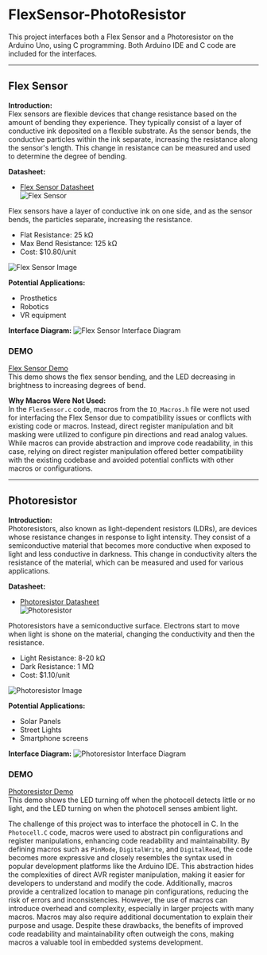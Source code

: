 # FlexSensor-PhotoResistor

This project interfaces both a Flex Sensor and a Photoresistor on the Arduino Uno, using C programming. Both Arduino IDE and C code are included for the interfaces.

---

## Flex Sensor

**Introduction:**  
Flex sensors are flexible devices that change resistance based on the amount of bending they experience. They typically consist of a layer of conductive ink deposited on a flexible substrate. As the sensor bends, the conductive particles within the ink separate, increasing the resistance along the sensor's length. This change in resistance can be measured and used to determine the degree of bending.

**Datasheet:**  
- [Flex Sensor Datasheet](https://www.sparkfun.com/datasheets/Sensors/Flex/flex22.pdf)  
![Flex Sensor](https://github.com/marguerites20/FlexSensor-PhotoResistor/assets/93600413/810422f2-584c-49a0-aa4f-f394cb02c3e5)

Flex sensors have a layer of conductive ink on one side, and as the sensor bends, the particles separate, increasing the resistance.

- Flat Resistance: 25 kΩ
- Max Bend Resistance: 125 kΩ
- Cost: $10.80/unit

![Flex Sensor Image](https://github.com/marguerites20/FlexSensor-PhotoResistor/assets/93600413/68bdbe76-3e5a-489e-87c5-1f6c567287f9)

**Potential Applications:**
- Prosthetics
- Robotics
- VR equipment

**Interface Diagram:**
![Flex Sensor Interface Diagram](https://github.com/marguerites20/FlexSensor-PhotoResistor/assets/93600413/831caffc-bcc0-4ec1-bcfd-e73711961660)

### DEMO
[Flex Sensor Demo](https://youtube.com/shorts/1NMFAQ1FsDk)  
This demo shows the flex sensor bending, and the LED decreasing in brightness to increasing degrees of bend.

**Why Macros Were Not Used:**  
In the `FlexSensor.c` code, macros from the `IO_Macros.h` file were not used for interfacing the Flex Sensor due to compatibility issues or conflicts with existing code or macros. Instead, direct register manipulation and bit masking were utilized to configure pin directions and read analog values. While macros can provide abstraction and improve code readability, in this case, relying on direct register manipulation offered better compatibility with the existing codebase and avoided potential conflicts with other macros or configurations.

---

## Photoresistor

**Introduction:**  
Photoresistors, also known as light-dependent resistors (LDRs), are devices whose resistance changes in response to light intensity. They consist of a semiconductive material that becomes more conductive when exposed to light and less conductive in darkness. This change in conductivity alters the resistance of the material, which can be measured and used for various applications.

**Datasheet:**  
- [Photoresistor Datasheet](https://cdn.sparkfun.com/datasheets/Sensors/LightImaging/SEN-09088.pdf)  
![Photoresistor](https://github.com/marguerites20/FlexSensor-PhotoResistor/assets/93600413/7463fe23-b0e6-4b47-b8d1-0c6859656632)

Photoresistors have a semiconductive surface. Electrons start to move when light is shone on the material, changing the conductivity and then the resistance.

- Light Resistance: 8-20 kΩ
- Dark Resistance: 1 MΩ
- Cost: $1.10/unit

![Photoresistor Image](https://github.com/marguerites20/FlexSensor-PhotoResistor/assets/93600413/a537ebcd-1bd4-4c1e-a473-658043cf4d55)

**Potential Applications:**
- Solar Panels
- Street Lights
- Smartphone screens

**Interface Diagram:**
![Photoresistor Interface Diagram](https://github.com/marguerites20/FlexSensor-PhotoResistor/assets/93600413/59f05fc5-91e5-464a-afca-02a69c76bfc6)

### DEMO
[Photoresistor Demo](https://www.youtube.com/shorts/9hsHc4YJ9Aw)  
This demo shows the LED turning off when the photocell detects little or no light, and the LED turning on when the photocell senses ambient light.

The challenge of this project was to interface the photocell in C. In the `Photocell.C` code, macros were used to abstract pin configurations and register manipulations, enhancing code readability and maintainability. By defining macros such as `PinMode`, `DigitalWrite`, and `DigitalRead`, the code becomes more expressive and closely resembles the syntax used in popular development platforms like the Arduino IDE. This abstraction hides the complexities of direct AVR register manipulation, making it easier for developers to understand and modify the code. Additionally, macros provide a centralized location to manage pin configurations, reducing the risk of errors and inconsistencies. However, the use of macros can introduce overhead and complexity, especially in larger projects with many macros. Macros may also require additional documentation to explain their purpose and usage. Despite these drawbacks, the benefits of improved code readability and maintainability often outweigh the cons, making macros a valuable tool in embedded systems development.


 
